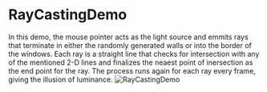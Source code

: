 # RayCastingDemo

In this demo, the mouse pointer acts as the light source and emmits rays that terminate in either the randomly generated walls or into the border of the windows.
Each ray is a straight line that checks for intersection with any of the mentioned 2-D lines and finalizes the neaest point of inersection as the end point for the ray.
The process runs again for each ray every frame, giving the illusion of luminance.
![RayCastingDemo](https://user-images.githubusercontent.com/86906600/228155122-6c49a066-9611-47dc-9dd7-4ff032258a5a.gif)
